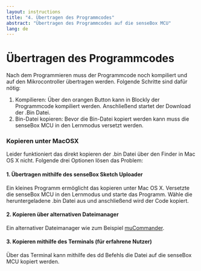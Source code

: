 ```yaml
---
layout: instructions
title: "4. Übertragen des Programmcodes"
abstract: "Übertragen des Programmcodes auf die senseBox MCU"
lang: de
---
```

Übertragen des Programmcodes
============

Nach dem Programmieren muss der Programmcode noch kompiliert und auf den Mikrocontroller übertragen werden. Folgende Schritte sind dafür nötig:
1. Kompilieren:
Über den orangen Button kann in Blockly der Programmcode kompiliert werden. Anschließend startet der Download der .Bin Datei.
2. Bin-Datei kopieren:
Bevor die Bin-Datei kopiert werden kann muss die senseBox MCU in den Lernmodus versetzt werden. 


### Kopieren unter MacOSX

Leider funktioniert das direkt kopieren der .bin Datei über den Finder in Mac OS X nicht. Folgende drei Optionen lösen das Problem:

#### 1. Übertragen mithilfe des senseBox Sketch Uploader
Ein kleines Programm ermöglicht das kopieren unter Mac OS X. Versetzte die senseBox MCU in den Lernmodus und starte das Programm. Wähle die heruntergeladene .bin Datei aus und anschließend wird der Code kopiert. 

#### 2. Kopieren über alternativen Dateimanager
Ein alternativer Dateimanager wie zum Beispiel [muCommander](http://www.mucommander.com/). 

#### 3. Kopieren mithilfe des Terminals (für erfahrene Nutzer)
Über das Terminal kann mithilfe des dd Befehls die Datei auf die senseBox MCU kopiert werden.


